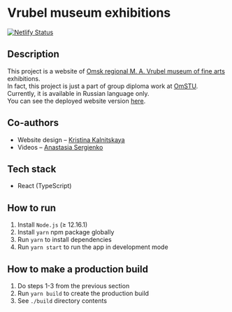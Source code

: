 # Vrubel museum exhibitions

[![Netlify Status](https://api.netlify.com/api/v1/badges/9edad654-0f84-4273-949c-820db7393a73/deploy-status)](https://app.netlify.com/sites/vrubel-museum-exhibitions/deploys)

## Description

This project is a website of [Omsk regional M. A. Vrubel museum of fine arts](https://vrubel.ru/) exhibitions.\
In fact, this project is just a part of group diploma work at [OmSTU](https://omgtu.ru/english/).\
Currently, it is available in Russian language only.\
You can see the deployed website version [here](https://vrubel-museum-exhibitions.netlify.app/).

## Co-authors

* Website design – [Kristina Kalnitskaya](mailto:Kristormy@gmail.com)
* Videos – [Anastasia Sergienko](mailto:sergienkoanastasiia@gmail.com)

## Tech stack

* React (TypeScript)

## How to run

1. Install `Node.js` (≥ 12.16.1)
2. Install `yarn` npm package globally
3. Run `yarn` to install dependencies
4. Run `yarn start` to run the app in development mode

## How to make a production build

1. Do steps 1-3 from the previous section
2. Run `yarn build` to create the production build
3. See `./build` directory contents
